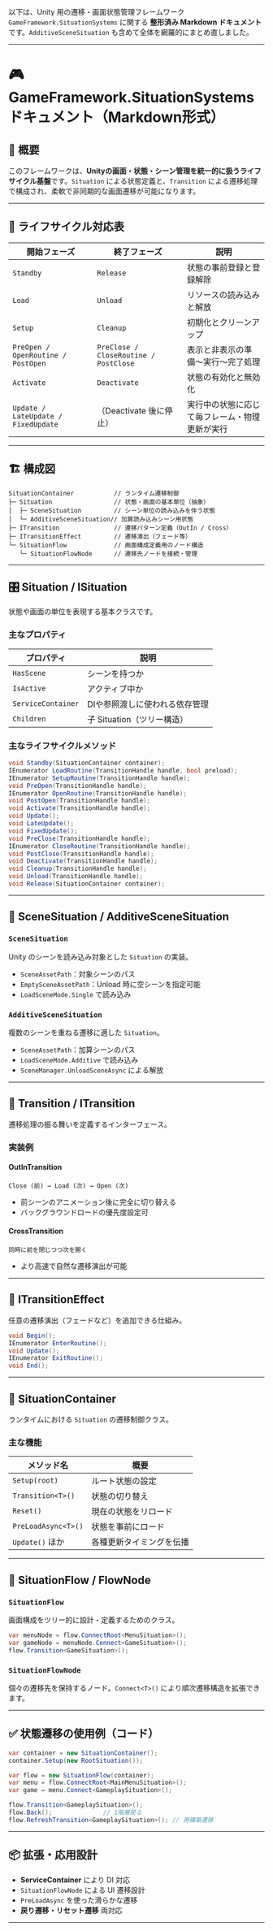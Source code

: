 以下は、Unity 用の遷移・画面状態管理フレームワーク `GameFramework.SituationSystems` に関する **整形済み Markdown ドキュメント**です。`AdditiveSceneSituation` も含めて全体を網羅的にまとめ直しました。

---

# 🎮 GameFramework.SituationSystems ドキュメント（Markdown形式）

## 🧩 概要

このフレームワークは、**Unityの画面・状態・シーン管理を統一的に扱うライフサイクル基盤**です。`Situation` による状態定義と、`Transition` による遷移処理で構成され、柔軟で非同期的な画面遷移が可能になります。

---

## 🔁 ライフサイクル対応表

| 開始フェーズ                              | 終了フェーズ                                | 説明                      |
| ----------------------------------- | ------------------------------------- | ----------------------- |
| `Standby`                           | `Release`                             | 状態の事前登録と登録解除            |
| `Load`                              | `Unload`                              | リソースの読み込みと解放            |
| `Setup`                             | `Cleanup`                             | 初期化とクリーンアップ             |
| `PreOpen / OpenRoutine / PostOpen`  | `PreClose / CloseRoutine / PostClose` | 表示と非表示の準備〜実行〜完了処理       |
| `Activate`                          | `Deactivate`                          | 状態の有効化と無効化              |
| `Update / LateUpdate / FixedUpdate` | （Deactivate 後に停止）                     | 実行中の状態に応じて毎フレーム・物理更新が実行 |


---

## 🏗 構成図

```plaintext
SituationContainer           // ランタイム遷移制御
├─ Situation                 // 状態・画面の基本単位（抽象）
│  ├─ SceneSituation         // シーン単位の読み込みを伴う状態
│  └─ AdditiveSceneSituation// 加算読み込みシーン用状態
├─ ITransition               // 遷移パターン定義（OutIn / Cross）
├─ ITransitionEffect         // 遷移演出（フェード等）
└─ SituationFlow             // 画面構成定義用のノード構造
   └─ SituationFlowNode      // 遷移先ノードを接続・管理
```

---

## 🎛 Situation / ISituation

状態や画面の単位を表現する基本クラスです。

### 主なプロパティ

| プロパティ              | 説明                 |
| ------------------ | ------------------ |
| `HasScene`         | シーンを持つか            |
| `IsActive`         | アクティブ中か            |
| `ServiceContainer` | DIや参照渡しに使われる依存管理   |
| `Children`         | 子 Situation（ツリー構造） |

### 主なライフサイクルメソッド

```csharp
void Standby(SituationContainer container);
IEnumerator LoadRoutine(TransitionHandle handle, bool preload);
IEnumerator SetupRoutine(TransitionHandle handle);
void PreOpen(TransitionHandle handle);
IEnumerator OpenRoutine(TransitionHandle handle);
void PostOpen(TransitionHandle handle);
void Activate(TransitionHandle handle);
void Update();
void LateUpdate();
void FixedUpdate();
void PreClose(TransitionHandle handle);
IEnumerator CloseRoutine(TransitionHandle handle);
void PostClose(TransitionHandle handle);
void Deactivate(TransitionHandle handle);
void Cleanup(TransitionHandle handle);
void Unload(TransitionHandle handle);
void Release(SituationContainer container);
```

---

## 🧭 SceneSituation / AdditiveSceneSituation

### `SceneSituation`

Unity のシーンを読み込み対象とした `Situation` の実装。

* `SceneAssetPath`：対象シーンのパス
* `EmptySceneAssetPath`：Unload 時に空シーンを指定可能
* `LoadSceneMode.Single` で読み込み

### `AdditiveSceneSituation`

複数のシーンを重ねる遷移に適した `Situation`。

* `SceneAssetPath`：加算シーンのパス
* `LoadSceneMode.Additive` で読み込み
* `SceneManager.UnloadSceneAsync` による解放

---

## 🔄 Transition / ITransition

遷移処理の振る舞いを定義するインターフェース。

### 実装例

#### OutInTransition

```plaintext
Close (前) → Load (次) → Open (次)
```

* 前シーンのアニメーション後に完全に切り替える
* バックグラウンドロードの優先度設定可

#### CrossTransition

```plaintext
同時に前を閉じつつ次を開く
```

* より高速で自然な遷移演出が可能

---

## 🎨 ITransitionEffect

任意の遷移演出（フェードなど）を追加できる仕組み。

```csharp
void Begin();
IEnumerator EnterRoutine();
void Update();
IEnumerator ExitRoutine();
void End();
```

---

## 🔁 SituationContainer

ランタイムにおける `Situation` の遷移制御クラス。

### 主な機能

| メソッド名               | 概要           |
| ------------------- | ------------ |
| `Setup(root)`       | ルート状態の設定     |
| `Transition<T>()`   | 状態の切り替え      |
| `Reset()`           | 現在の状態をリロード   |
| `PreLoadAsync<T>()` | 状態を事前にロード    |
| `Update()` ほか       | 各種更新タイミングを伝播 |

---

## 🔄 SituationFlow / FlowNode

### `SituationFlow`

画面構成をツリー的に設計・定義するためのクラス。

```csharp
var menuNode = flow.ConnectRoot<MenuSituation>();
var gameNode = menuNode.Connect<GameSituation>();
flow.Transition<GameSituation>();
```

### `SituationFlowNode`

個々の遷移先を保持するノード。`Connect<T>()` により順次遷移構造を拡張できます。

---

## ✅ 状態遷移の使用例（コード）

```csharp
var container = new SituationContainer();
container.Setup(new RootSituation());

var flow = new SituationFlow(container);
var menu = flow.ConnectRoot<MainMenuSituation>();
var game = menu.Connect<GameplaySituation>();

flow.Transition<GameplaySituation>();
flow.Back();              // 1階層戻る
flow.RefreshTransition<GameplaySituation>(); // 再構築遷移
```

---

## 📦 拡張・応用設計

* **ServiceContainer** により DI 対応
* `SituationFlowNode` による UI 遷移設計
* `PreLoadAsync` を使った滑らかな遷移
* **戻り遷移・リセット遷移** 両対応

---
